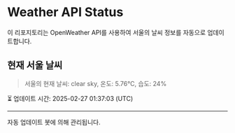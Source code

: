 
# Weather API Status

이 리포지토리는 OpenWeather API를 사용하여 서울의 날씨 정보를 자동으로 업데이트합니다.

## 현재 서울 날씨
> 서울의 현재 날씨: clear sky, 온도: 5.76°C, 습도: 24%

⏳ 업데이트 시간: 2025-02-27 01:37:03 (UTC)

---
자동 업데이트 봇에 의해 관리됩니다.
